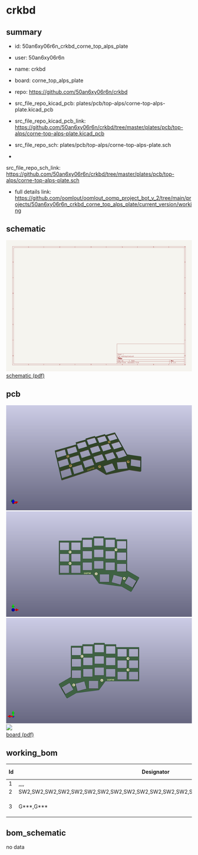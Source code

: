 # crkbd
 
## summary 
* id: 50an6xy06r6n_crkbd_corne_top_alps_plate
* user: 50an6xy06r6n
* name: crkbd
* board: corne_top_alps_plate
* repo: https://github.com/50an6xy06r6n/crkbd
* src_file_repo_kicad_pcb: plates/pcb/top-alps/corne-top-alps-plate.kicad_pcb
* src_file_repo_kicad_pcb_link: https://github.com/50an6xy06r6n/crkbd/tree/master/plates/pcb/top-alps/corne-top-alps-plate.kicad_pcb


* src_file_repo_sch: plates/pcb/top-alps/corne-top-alps-plate.sch
*
 src_file_repo_sch_link: https://github.com/50an6xy06r6n/crkbd/tree/master/plates/pcb/top-alps/corne-top-alps-plate.sch
* full details link: https://github.com/oomlout/oomlout_oomp_project_bot_v_2/tree/main/projects/50an6xy06r6n_crkbd_corne_top_alps_plate/current_version/working  

## schematic  
![](working_schematic_600.png)  
[schematic (pdf)](working_schematic.pdf)  

## pcb  
![](working_3d_600.png) 
![](working_3d_front_600.png)  
![](working_3d_back_600.png)  
![](working_600.png)  
[board (pdf)](working.pdf)  

## working_bom
| Id | Designator | Footprint | Quantity | Designation | Supplier and ref |  | None | 
| --- | --- | --- | --- | --- | --- | --- | --- | 
| 1 | ,,,, | M2_Hole_TH | 5 |  |  |  | [''] | 
| 2 | SW2,SW2,SW2,SW2,SW2,SW2,SW2,SW2,SW2,SW2,SW2,SW2,SW2,SW2,SW2,SW2,SW2,SW2,SW2,SW2,SW2 | SW_Hole_ALPS | 21 | KEY_SWITCH |  |  | [''] | 
| 3 | G***,G*** | corne-logo-horizontal-mask | 2 | LOGO |  |  | [''] | 


## bom_schematic
no data


